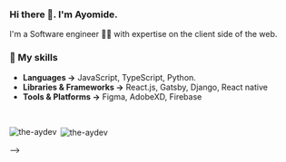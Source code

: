 ### Hi there 👋. I'm Ayomide.

I'm a Software engineer 👩‍💻 with expertise on the client side of the web.

### 🚀 My skills

- **Languages →** JavaScript, TypeScript, Python.
- **Libraries & Frameworks →** React.js, Gatsby, Django, React native
- **Tools & Platforms →** Figma, AdobeXD, Firebase

<br/>

<p><img align="left" src="https://github-readme-stats.vercel.app/api/top-langs?username=the-aydev&theme=github_dark" alt="the-aydev" /></p>

<p>&nbsp;<img align="center" src="https://github-readme-stats.vercel.app/api?username=the-aydev&theme=github_dark&show_icons=true&count-private=true" alt="the-aydev" /></p> -->
